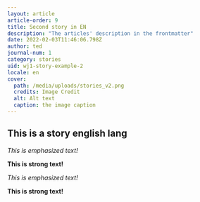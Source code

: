 ```yaml
---
layout: article
article-order: 9
title: Second story in EN
description: "The articles' description in the frontmatter"
date: 2022-02-03T11:46:06.798Z
author: ted
journal-num: 1
category: stories
uid: wj1-story-example-2
locale: en
cover: 
  path: /media/uploads/stories_v2.png
  credits: Image Credit
  alt: Alt text
  caption: the image caption
---
```


## This is a story english lang

_This is emphasized text!_

__This is strong text!__

*This is emphasized text!*

**This is strong text!**
